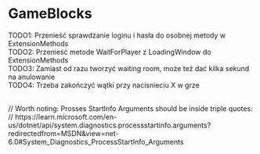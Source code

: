 # GameBlocks

TODO1:  Przenieść sprawdzanie loginu i hasła do osobnej metody w ExtensionMethods</br>
TODO2:  Przenieść metode WaitForPlayer z LoadingWindow do ExtensionMethods</br>
TODO3:  Zamiast od razu tworzyć waiting room, może też dać kilka sekund na anulowanie</br>
TODO4:  Trzeba zakończyć wątki przy nacisnieciu X w grze</br>


</br>
// Worth noting: Prosses StartInfo Arguments should be inside triple quotes:</br>
// https://learn.microsoft.com/en-us/dotnet/api/system.diagnostics.processstartinfo.arguments?redirectedfrom=MSDN&view=net-6.0#System_Diagnostics_ProcessStartInfo_Arguments </br>
                
